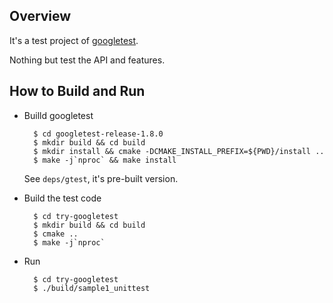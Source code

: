 ## Overview

It's a test project of [googletest](https://github.com/google/googletest).

Nothing but test the API and features.

## How to Build and Run

- Builld googletest

        $ cd googletest-release-1.8.0
        $ mkdir build && cd build
        $ mkdir install && cmake -DCMAKE_INSTALL_PREFIX=${PWD}/install ..
        $ make -j`nproc` && make install
   
  See `deps/gtest`, it's pre-built version.

- Build the test code
        
        $ cd try-googletest
        $ mkdir build && cd build
        $ cmake ..
        $ make -j`nproc`
        
- Run 

        $ cd try-googletest
        $ ./build/sample1_unittest